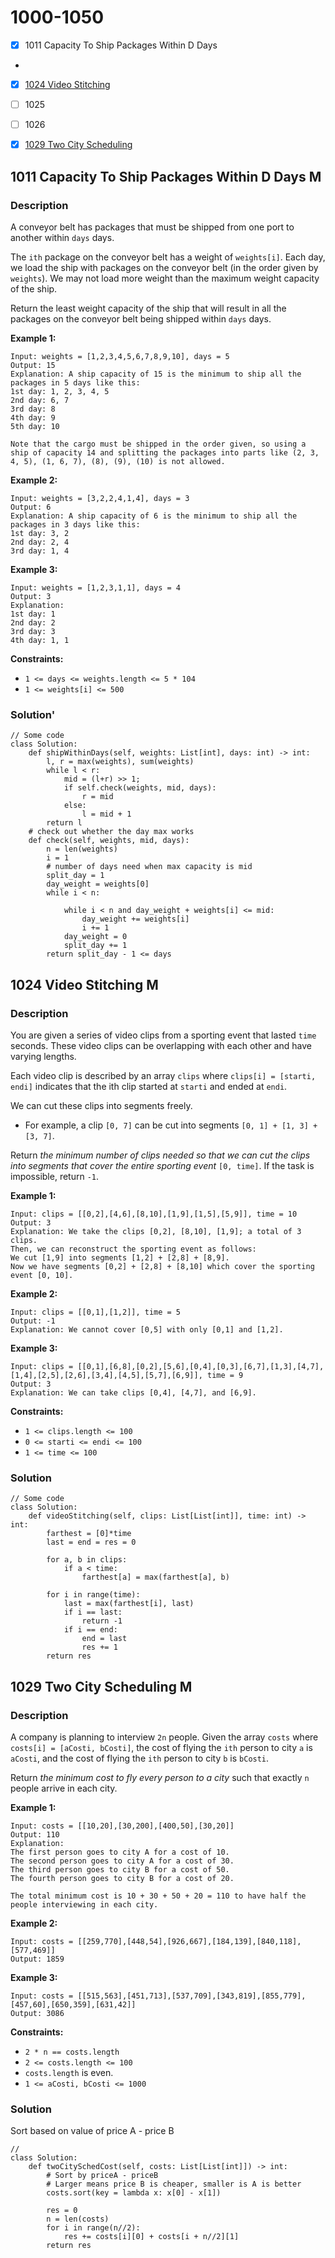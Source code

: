 # 1000-1050

* [x] 1011 Capacity To Ship Packages Within D Days
*
* [x] [1024 Video Stitching](1000-1050.md#1024-video-stitching-m)
* [ ] 1025
* [ ] 1026
* [x] [1029 Two City Scheduling](1000-1050.md#1029-two-city-scheduling)





## 1011 Capacity To Ship Packages Within D Days M

### Description



A conveyor belt has packages that must be shipped from one port to another within `days` days.

The `ith` package on the conveyor belt has a weight of `weights[i]`. Each day, we load the ship with packages on the conveyor belt (in the order given by `weights`). We may not load more weight than the maximum weight capacity of the ship.

Return the least weight capacity of the ship that will result in all the packages on the conveyor belt being shipped within `days` days.

&#x20;

**Example 1:**

```
Input: weights = [1,2,3,4,5,6,7,8,9,10], days = 5
Output: 15
Explanation: A ship capacity of 15 is the minimum to ship all the packages in 5 days like this:
1st day: 1, 2, 3, 4, 5
2nd day: 6, 7
3rd day: 8
4th day: 9
5th day: 10

Note that the cargo must be shipped in the order given, so using a ship of capacity 14 and splitting the packages into parts like (2, 3, 4, 5), (1, 6, 7), (8), (9), (10) is not allowed.
```

**Example 2:**

```
Input: weights = [3,2,2,4,1,4], days = 3
Output: 6
Explanation: A ship capacity of 6 is the minimum to ship all the packages in 3 days like this:
1st day: 3, 2
2nd day: 2, 4
3rd day: 1, 4
```

**Example 3:**

```
Input: weights = [1,2,3,1,1], days = 4
Output: 3
Explanation:
1st day: 1
2nd day: 2
3rd day: 3
4th day: 1, 1
```

&#x20;

**Constraints:**

* `1 <= days <= weights.length <= 5 * 104`
* `1 <= weights[i] <= 500`

### Solution'

```
// Some code
class Solution:
    def shipWithinDays(self, weights: List[int], days: int) -> int:
        l, r = max(weights), sum(weights)
        while l < r:
            mid = (l+r) >> 1;
            if self.check(weights, mid, days):
                r = mid
            else:
                l = mid + 1
        return l
    # check out whether the day max works         
    def check(self, weights, mid, days):
        n = len(weights)
        i = 1
        # number of days need when max capacity is mid
        split_day = 1
        day_weight = weights[0]
        while i < n:
            
            while i < n and day_weight + weights[i] <= mid:
                day_weight += weights[i]
                i += 1
            day_weight = 0
            split_day += 1
        return split_day - 1 <= days
```

## 1024 Video Stitching M

### Description



You are given a series of video clips from a sporting event that lasted `time` seconds. These video clips can be overlapping with each other and have varying lengths.

Each video clip is described by an array `clips` where `clips[i] = [starti, endi]` indicates that the ith clip started at `starti` and ended at `endi`.

We can cut these clips into segments freely.

* For example, a clip `[0, 7]` can be cut into segments `[0, 1] + [1, 3] + [3, 7]`.

Return _the minimum number of clips needed so that we can cut the clips into segments that cover the entire sporting event_ `[0, time]`. If the task is impossible, return `-1`.

&#x20;

**Example 1:**

```
Input: clips = [[0,2],[4,6],[8,10],[1,9],[1,5],[5,9]], time = 10
Output: 3
Explanation: We take the clips [0,2], [8,10], [1,9]; a total of 3 clips.
Then, we can reconstruct the sporting event as follows:
We cut [1,9] into segments [1,2] + [2,8] + [8,9].
Now we have segments [0,2] + [2,8] + [8,10] which cover the sporting event [0, 10].
```

**Example 2:**

```
Input: clips = [[0,1],[1,2]], time = 5
Output: -1
Explanation: We cannot cover [0,5] with only [0,1] and [1,2].
```

**Example 3:**

```
Input: clips = [[0,1],[6,8],[0,2],[5,6],[0,4],[0,3],[6,7],[1,3],[4,7],[1,4],[2,5],[2,6],[3,4],[4,5],[5,7],[6,9]], time = 9
Output: 3
Explanation: We can take clips [0,4], [4,7], and [6,9].
```

&#x20;

**Constraints:**

* `1 <= clips.length <= 100`
* `0 <= starti <= endi <= 100`
* `1 <= time <= 100`

### Solution

```
// Some code
class Solution:
    def videoStitching(self, clips: List[List[int]], time: int) -> int:
        farthest = [0]*time
        last = end = res = 0
        
        for a, b in clips:
            if a < time:
                farthest[a] = max(farthest[a], b)
            
        for i in range(time):
            last = max(farthest[i], last)
            if i == last:
                return -1
            if i == end:
                end = last
                res += 1
        return res
```



## 1029 Two City Scheduling M

### Description



A company is planning to interview `2n` people. Given the array `costs` where `costs[i] = [aCosti, bCosti]`, the cost of flying the `ith` person to city `a` is `aCosti`, and the cost of flying the `ith` person to city `b` is `bCosti`.

Return _the minimum cost to fly every person to a city_ such that exactly `n` people arrive in each city.

&#x20;

**Example 1:**

```
Input: costs = [[10,20],[30,200],[400,50],[30,20]]
Output: 110
Explanation: 
The first person goes to city A for a cost of 10.
The second person goes to city A for a cost of 30.
The third person goes to city B for a cost of 50.
The fourth person goes to city B for a cost of 20.

The total minimum cost is 10 + 30 + 50 + 20 = 110 to have half the people interviewing in each city.
```

**Example 2:**

```
Input: costs = [[259,770],[448,54],[926,667],[184,139],[840,118],[577,469]]
Output: 1859
```

**Example 3:**

```
Input: costs = [[515,563],[451,713],[537,709],[343,819],[855,779],[457,60],[650,359],[631,42]]
Output: 3086
```

&#x20;

**Constraints:**

* `2 * n == costs.length`
* `2 <= costs.length <= 100`
* `costs.length` is even.
* `1 <= aCosti, bCosti <= 1000`

### Solution

Sort based on value of price A - price B

```
// 
class Solution:
    def twoCitySchedCost(self, costs: List[List[int]]) -> int:
        # Sort by priceA - priceB
        # Larger means price B is cheaper, smaller is A is better
        costs.sort(key = lambda x: x[0] - x[1])
        
        res = 0
        n = len(costs)
        for i in range(n//2):
            res += costs[i][0] + costs[i + n//2][1]
        return res
```
